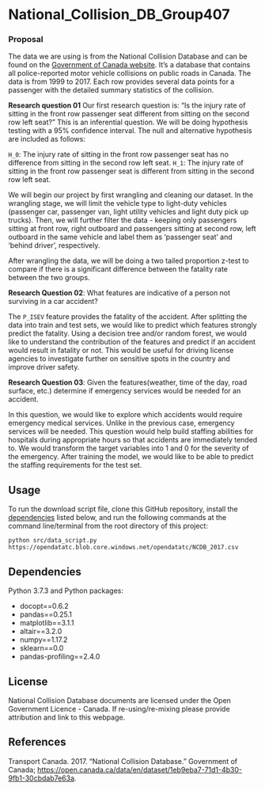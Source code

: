# National_Collision_DB_Group407

### Proposal

The data we are using is from the National Collision Database and can be found on the [Government of Canada website](https://open.canada.ca/data/en/dataset/1eb9eba7-71d1-4b30-9fb1-30cbdab7e63a). It’s a database that contains all police-reported motor vehicle collisions on public roads in Canada. The data is from 1999 to 2017. Each row provides several data points for a passenger with the detailed summary statistics of the collision.

**Research question 01**
Our first research question is: “Is the injury rate of sitting in the front row passenger seat different from sitting on the second row left seat?” This is an inferential question. We will be doing hypothesis testing with a 95% confidence interval. The null and alternative hypothesis are included as follows:

`H_0`: The injury rate of sitting in the front row passenger seat has no difference from sitting in the second row left seat.
`H_1`: The injury rate of sitting in the front row passenger seat is different from sitting in the second row left seat.

We will begin our project by first wrangling and cleaning our dataset. In the wrangling stage, we will limit the vehicle type to light-duty vehicles (passenger car, passenger van, light utility vehicles and light duty pick up trucks). Then, we will further filter the data - keeping only passengers sitting at front row, right outboard and passengers sitting at second row, left outboard in the same vehicle and label them as ‘passenger seat’ and ‘behind driver’, respectively.

After wrangling the data, we will be doing a two tailed proportion z-test to compare if there is a significant difference between the fatality rate between the two groups.

**Research Question 02**: What features are indicative of a person not surviving in a car accident?

The `P_ISEV` feature provides the fatality of the accident. After splitting the data into train and test sets, we would like to predict which features strongly predict the fatality. Using a decision tree and/or random forest, we would like to understand the contribution of the features and predict if an accident would result in fatality or not. This would be useful for driving license agencies to investigate further on sensitive spots in the country and improve driver safety.

**Research Question 03**: Given the features(weather, time of the day, road surface, etc.) determine if emergency services would be needed for an accident.

In this question, we would like to explore which accidents would require emergency medical services. Unlike in the previous case, emergency services will be needed. This question would help build staffing abilities for hospitals during appropriate hours so that accidents are immediately tended to. We would transform the target variables into 1 and 0 for the severity of the emergency. After training the model, we would like to be able to predict the staffing requirements for the test set.

## Usage

To run the download script file, clone this GitHub repository, install the
[dependencies](#dependencies) listed below, and run the following
commands at the command line/terminal from the root directory of this
project:

    python src/data_script.py https://opendatatc.blob.core.windows.net/opendatatc/NCDB_2017.csv


## Dependencies
Python 3.7.3 and Python packages:
- docopt==0.6.2
- pandas==0.25.1
- matplotlib==3.1.1
- altair==3.2.0
- numpy==1.17.2
- sklearn==0.0
- pandas-profiling==2.4.0

## License
National Collision Database documents are licensed under the
Open Government Licence - Canada. If re-using/re-mixing please provide attribution and link to this webpage.

## References
<div id="refs" class="references">
<div id="ref-Transport Canada 2017">
    
Transport Canada. 2017. “National Collision Database.”
Government of Canada; <https://open.canada.ca/data/en/dataset/1eb9eba7-71d1-4b30-9fb1-30cbdab7e63a>.
    
</div>


